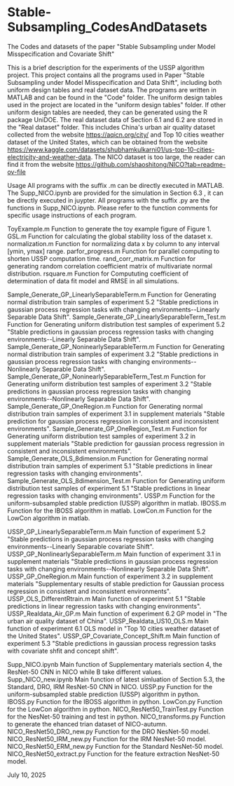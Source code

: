 # Stable-Subsampling_CodesAndDatasets
The Codes and datasets of the paper "Stable Subsampling under Model Misspecification and Covariate  Shift"


This is a brief description for the experiments of the USSP algorithm project. This project contains all the programs used in Paper "Stable Subsampling under Model Misspecification and Data Shift", including both uniform design tables and real dataset data.
The programs are written in MATLAB and can be found in the "Code" folder.
The uniform design tables used in the project are located in the "uniform design tables" folder. If other uniform design tables are needed, they can be generated using the R package UniDOE.
The real dataset data of Section 6.1 and 6.2 are stored in the "Real dataset" folder. This includes China's urban air quality dataset collected from the website https://aqicn.org/city/ and Top 10 cities weather dataset of the United States, which can be obtained from the website https://www.kaggle.com/datasets/shubhamkulkarni01/us-top-10-cities-electricity-and-weather-data.
The NICO dataset is too large, the reader can find it  from the website  https://github.com/shaoshitong/NICO?tab=readme-ov-file 


Usage
All programs with the suffix .m can be directly executed in MATLAB.  The Supp_NICO.ipynb are provided for the simulation in Section 6.3 , it can be directly executed in juypter. All programs with the suffix .py are the functions in Supp_NICO.ipynb. Please refer to the function comments for specific usage instructions of each program.

ToyExample.m  Function to generate the toy example figure of Figure 1. 
GSL.m  Function for calculating the global stability loss of the dataset x.
normalization.m  Function for normalizing data x by column to any interval [ymin, ymax] range.
parfor_progress.m  Function for parallel computing to shorten USSP computation time.
rand_corr_matrix.m    Function for generating random correlation coefficient matrix of multivariate normal distribution.
rsquare.m      Function for Compututing coefficient of determination of data fit model and RMSE in all simulations.

Sample_Generate_GP_LinearlySeparableTerm.m   Function for Generating normal distribution train samples of experiment 5.2 "Stable predictions in gaussian process regression tasks with changing environments--Linearly Separable Data Shift".
Sample_Generate_GP_LinearlySeparableTerm_Test.m   Function for Generating uniform distribution test samples of experiment 5.2 "Stable predictions in gaussian process regression tasks with changing environments--Linearly Separable Data Shift".
Sample_Generate_GP_NoninearlySeparableTerm.m   Function for Generating normal distribution train samples of experiment 3.2 "Stable predictions in gaussian process regression tasks with changing environments--Nonlinearly Separable Data Shift".
Sample_Generate_GP_NoninearlySeparableTerm_Test.m   Function for Generating uniform distribution test samples of experiment 3.2 "Stable predictions in gaussian process regression tasks with changing environments--Nonlinearly Separable Data Shift".
Sample_Generate_GP_OneRegion.m   Function for Generating normal distribution train samples of experiment 3.1 in supplement materials "Stable prediction for gaussian process regression in consistent and inconsistent environments".
Sample_Generate_GP_OneRegion_Test.m  Function for Generating uniform distribution test samples of experiment 3.2 in supplement materials "Stable prediction for gaussian process regression in consistent and inconsistent environments".
Sample_Generate_OLS_8dimension.m  Function for Generating normal distribution train samples of experiment 5.1 "Stable predictions in linear regression tasks with changing environments".
Sample_Generate_OLS_8dimension_Test.m  Function for Generating uniform distribution test samples of experiment 5.1 "Stable predictions in linear regression tasks with changing environments".
USSP.m   Function for the uniform-subsampled stable prediction (USSP) algorithm in matlab.
IBOSS.m   Function for the IBOSS algorithm in matlab.
LowCon.m  Function for the LowCon algorithm in matlab.

USSP_GP_LinearlySeparableTerm.m  Main function of experiment 5.2 "Stable predictions in gaussian process regression tasks with changing environments--Linearly Separable covariate Shift".
USSP_GP_NonlinearlySeparableTerm.m  Main function of experiment 3.1 in supplement materials "Stable predictions in gaussian process regression tasks with changing environments--Nonlinearly Separable Data Shift".
USSP_GP_OneRegion.m   Main function of experiment 3.2 in supplement materials "Supplementary results of stable prediction for Gaussian process regression in consistent and
inconsistent environments".
USSP_OLS_DifferentRtrain.m   Main function of experiment 5.1 "Stable predictions in linear regression tasks with changing environments".
USSP_Realdata_Air_GP.m  Main function of experiment 6.2 GP model in "The urban air quality dataset of China".
USSP_Realdata_US10_OLS.m  Main function of experiment 6.1 OLS model in "Top 10 cities weather dataset of the United States".
USSP_GP_Covariate_Concept_Shift.m    Main function of experiment 5.3 "Stable predictions in gaussian process regression tasks with covariate shfit and concept shift".


Supp_NICO.ipynb  Main function of Supplementary materials section 4, the ResNet-50 CNN in NICO while B take different values.
Supp_NICO_new.ipynb  Main function of latest simluation of Section 5.3, the Standard, DRO, IRM ResNet-50 CNN in NICO.
USSP.py   Function for the uniform-subsampled stable prediction (USSP) algorithm in python.
IBOSS.py   Function for the IBOSS algorithm in python.
LowCon.py  Function for the LowCon algorithm in python.
NICO_ResNet50_TrainTest.py   Function for the NesNet-50  training and test in python.
NICO_transforms.py    Function to generate the ehanced trian dataset of NICO-autumn.
NICO_ResNet50_DRO_new.py   Function for the DRO NesNet-50 model.
NICO_ResNet50_IRM_new.py   Function for the IRM NesNet-50 model.
NICO_ResNet50_ERM_new.py   Function for the Standard NesNet-50 model.
NICO_ResNet50_extract.py   Function for the feature extraction NesNet-50 model.


July 10, 2025
